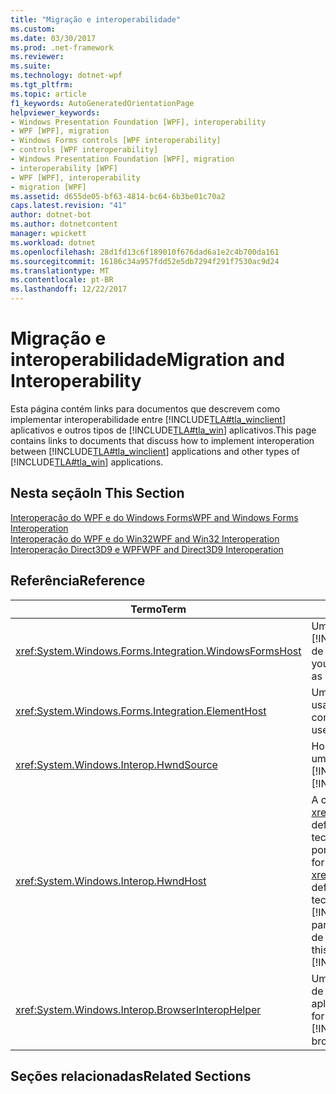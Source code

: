 ```yaml
---
title: "Migração e interoperabilidade"
ms.custom: 
ms.date: 03/30/2017
ms.prod: .net-framework
ms.reviewer: 
ms.suite: 
ms.technology: dotnet-wpf
ms.tgt_pltfrm: 
ms.topic: article
f1_keywords: AutoGeneratedOrientationPage
helpviewer_keywords:
- Windows Presentation Foundation [WPF], interoperability
- WPF [WPF], migration
- Windows Forms controls [WPF interoperability]
- controls [WPF interoperability]
- Windows Presentation Foundation [WPF], migration
- interoperability [WPF]
- WPF [WPF], interoperability
- migration [WPF]
ms.assetid: d655de05-bf63-4814-bc64-6b3be01c70a2
caps.latest.revision: "41"
author: dotnet-bot
ms.author: dotnetcontent
manager: wpickett
ms.workload: dotnet
ms.openlocfilehash: 28d1fd13c6f189010f676dad6a1e2c4b700da161
ms.sourcegitcommit: 16186c34a957fdd52e5db7294f291f7530ac9d24
ms.translationtype: MT
ms.contentlocale: pt-BR
ms.lasthandoff: 12/22/2017
---
```

# <a name="migration-and-interoperability"></a><span data-ttu-id="7aba4-102">Migração e interoperabilidade</span><span class="sxs-lookup"><span data-stu-id="7aba4-102">Migration and Interoperability</span></span>
<span data-ttu-id="7aba4-103">Esta página contém links para documentos que descrevem como implementar interoperabilidade entre [!INCLUDE[TLA#tla_winclient](../../../../includes/tlasharptla-winclient-md.md)] aplicativos e outros tipos de [!INCLUDE[TLA#tla_win](../../../../includes/tlasharptla-win-md.md)] aplicativos.</span><span class="sxs-lookup"><span data-stu-id="7aba4-103">This page contains links to documents that discuss how to implement interoperation between [!INCLUDE[TLA#tla_winclient](../../../../includes/tlasharptla-winclient-md.md)] applications and other types of [!INCLUDE[TLA#tla_win](../../../../includes/tlasharptla-win-md.md)] applications.</span></span>  
  
## <a name="in-this-section"></a><span data-ttu-id="7aba4-104">Nesta seção</span><span class="sxs-lookup"><span data-stu-id="7aba4-104">In This Section</span></span>  
 [<span data-ttu-id="7aba4-105">Interoperação do WPF e do Windows Forms</span><span class="sxs-lookup"><span data-stu-id="7aba4-105">WPF and Windows Forms Interoperation</span></span>](../../../../docs/framework/wpf/advanced/wpf-and-windows-forms-interoperation.md)  
 [<span data-ttu-id="7aba4-106">Interoperação do WPF e do Win32</span><span class="sxs-lookup"><span data-stu-id="7aba4-106">WPF and Win32 Interoperation</span></span>](../../../../docs/framework/wpf/advanced/wpf-and-win32-interoperation.md)  
 [<span data-ttu-id="7aba4-107">Interoperação Direct3D9 e WPF</span><span class="sxs-lookup"><span data-stu-id="7aba4-107">WPF and Direct3D9 Interoperation</span></span>](../../../../docs/framework/wpf/advanced/wpf-and-direct3d9-interoperation.md)  
  
## <a name="reference"></a><span data-ttu-id="7aba4-108">Referência</span><span class="sxs-lookup"><span data-stu-id="7aba4-108">Reference</span></span>  
  
|<span data-ttu-id="7aba4-109">Termo</span><span class="sxs-lookup"><span data-stu-id="7aba4-109">Term</span></span>|<span data-ttu-id="7aba4-110">Definição</span><span class="sxs-lookup"><span data-stu-id="7aba4-110">Definition</span></span>|  
|----------|----------------|  
|<xref:System.Windows.Forms.Integration.WindowsFormsHost>|<span data-ttu-id="7aba4-111">Um elemento que você pode usar para hospedar um [!INCLUDE[TLA#tla_winforms](../../../../includes/tlasharptla-winforms-md.md)] controle como um elemento de um [!INCLUDE[TLA2#tla_winclient](../../../../includes/tla2sharptla-winclient-md.md)] página.</span><span class="sxs-lookup"><span data-stu-id="7aba4-111">An element that you can use to host a [!INCLUDE[TLA#tla_winforms](../../../../includes/tlasharptla-winforms-md.md)] control as an element of a [!INCLUDE[TLA2#tla_winclient](../../../../includes/tla2sharptla-winclient-md.md)] page.</span></span>|  
|<xref:System.Windows.Forms.Integration.ElementHost>|<span data-ttu-id="7aba4-112">Um [!INCLUDE[TLA#tla_winforms](../../../../includes/tlasharptla-winforms-md.md)] controle que você pode usar para hospedar um [!INCLUDE[TLA#tla_winclient](../../../../includes/tlasharptla-winclient-md.md)] controle.</span><span class="sxs-lookup"><span data-stu-id="7aba4-112">A [!INCLUDE[TLA#tla_winforms](../../../../includes/tlasharptla-winforms-md.md)] control that you can use to host a [!INCLUDE[TLA#tla_winclient](../../../../includes/tlasharptla-winclient-md.md)] control.</span></span>|  
|<xref:System.Windows.Interop.HwndSource>|<span data-ttu-id="7aba4-113">Hosts um [!INCLUDE[TLA2#tla_winclient](../../../../includes/tla2sharptla-winclient-md.md)] região dentro de um [!INCLUDE[TLA2#tla_win32](../../../../includes/tla2sharptla-win32-md.md)] aplicativo.</span><span class="sxs-lookup"><span data-stu-id="7aba4-113">Hosts a [!INCLUDE[TLA2#tla_winclient](../../../../includes/tla2sharptla-winclient-md.md)] region within a [!INCLUDE[TLA2#tla_win32](../../../../includes/tla2sharptla-win32-md.md)] application.</span></span>|  
|<xref:System.Windows.Interop.HwndHost>|<span data-ttu-id="7aba4-114">A classe base para <xref:System.Windows.Forms.Integration.WindowsFormsHost>, define algumas funcionalidades básicas que todas as tecnologias baseadas em HWND usam quando hospedadas por um [!INCLUDE[TLA2#tla_winclient](../../../../includes/tla2sharptla-winclient-md.md)] aplicativo.</span><span class="sxs-lookup"><span data-stu-id="7aba4-114">Base class for <xref:System.Windows.Forms.Integration.WindowsFormsHost>, defines some basic functionality that all HWND-based technologies use when hosted by a [!INCLUDE[TLA2#tla_winclient](../../../../includes/tla2sharptla-winclient-md.md)] application.</span></span> <span data-ttu-id="7aba4-115">Subclasse isso para hospedar um [!INCLUDE[TLA2#tla_win32](../../../../includes/tla2sharptla-win32-md.md)] janela dentro de um [!INCLUDE[TLA2#tla_winclient](../../../../includes/tla2sharptla-winclient-md.md)] aplicativo.</span><span class="sxs-lookup"><span data-stu-id="7aba4-115">Subclass this to host a [!INCLUDE[TLA2#tla_win32](../../../../includes/tla2sharptla-win32-md.md)] window within a [!INCLUDE[TLA2#tla_winclient](../../../../includes/tla2sharptla-winclient-md.md)] application.</span></span>|  
|<xref:System.Windows.Interop.BrowserInteropHelper>|<span data-ttu-id="7aba4-116">Uma classe auxiliar para reportar condições de um ambiente de navegação para um [!INCLUDE[TLA2#tla_winclient](../../../../includes/tla2sharptla-winclient-md.md)] aplicativo que é hospedado pelo navegador.</span><span class="sxs-lookup"><span data-stu-id="7aba4-116">A helper class for reporting conditions of the browser environment for a [!INCLUDE[TLA2#tla_winclient](../../../../includes/tla2sharptla-winclient-md.md)] application that is hosted by a browser.</span></span>|  
  
## <a name="related-sections"></a><span data-ttu-id="7aba4-117">Seções relacionadas</span><span class="sxs-lookup"><span data-stu-id="7aba4-117">Related Sections</span></span>
